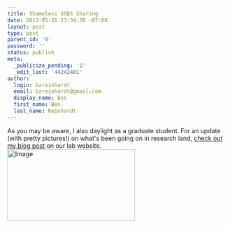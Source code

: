 ```yaml
---
title: Shameless SSDS Sharing
date: 2013-05-31 23:34:30 -07:00
layout: post
type: post
parent_id: '0'
password: ''
status: publish
meta:
  _publicize_pending: '1'
  _edit_last: '44242401'
author:
  login: bzreinhardt
  email: bzreinhardt@gmail.com
  display_name: Ben
  first_name: Ben
  last_name: Reinhardt
---
```


<p style="text-align:left;">As you may be aware, I also daylight as a graduate student. For an update (with pretty pictures!) on what's been going on in research land, <a href="http://www.spacecraftresearch.com/blog/?p=188">check out my blog post</a> on our lab website. <a href="http://benjaminreinhardt.files.wordpress.com/2013/05/2013-05-31-18-25-05.jpg"><img class=" wp-image aligncenter" id="i-194" alt="Image" src="{{ site.baseurl }}/assets/2013-05-31-18-25-05.jpg?w=487" width="292" height="164" /></a></p>
